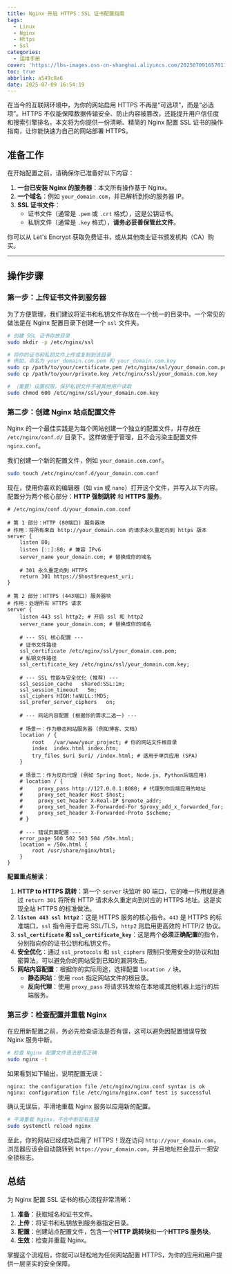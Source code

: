 ```yaml
---
title: Nginx 开启 HTTPS：SSL 证书配置指南
tags:
  - Linux
  - Nginx
  - Https
  - Ssl
categories:
  - 运维手册
cover: 'https://lbs-images.oss-cn-shanghai.aliyuncs.com/20250709165701129.png'
toc: true
abbrlink: a549c8a6
date: 2025-07-09 16:54:19
---
```


在当今的互联网环境中，为你的网站启用 HTTPS 不再是“可选项”，而是“必选项”。HTTPS 不仅能保障数据传输安全、防止内容被篡改，还能提升用户信任度和搜索引擎排名。本文将为你提供一份清晰、精简的 Nginx 配置 SSL 证书的操作指南，让你能快速为自己的网站部署 HTTPS。

<!-- more -->

## 准备工作

在开始配置之前，请确保你已准备好以下内容：

1.  **一台已安装 Nginx 的服务器**：本文所有操作基于 Nginx。
2.  **一个域名**：例如 `your_domain.com`，并已解析到你的服务器 IP。
3.  **SSL 证书文件**：
    *   证书文件（通常是 `.pem` 或 `.crt` 格式），这是公钥证书。
    *   私钥文件（通常是 `.key` 格式），**请务必妥善保管此文件**。

你可以从 Let's Encrypt 获取免费证书，或从其他商业证书颁发机构（CA）购买。

---

## 操作步骤

### 第一步：上传证书文件到服务器

为了方便管理，我们建议将证书和私钥文件存放在一个统一的目录中。一个常见的做法是在 Nginx 配置目录下创建一个 `ssl` 文件夹。

```bash
# 创建 SSL 证书存放目录
sudo mkdir -p /etc/nginx/ssl

# 将你的证书和私钥文件上传或复制到该目录
# 例如，命名为 your_domain.com.pem 和 your_domain.com.key
sudo cp /path/to/your/certificate.pem /etc/nginx/ssl/your_domain.com.pem
sudo cp /path/to/your/private.key /etc/nginx/ssl/your_domain.com.key

# （重要）设置权限，保护私钥文件不被其他用户读取
sudo chmod 600 /etc/nginx/ssl/your_domain.com.key
```

### 第二步：创建 Nginx 站点配置文件

Nginx 的一个最佳实践是为每个网站创建一个独立的配置文件，并存放在 `/etc/nginx/conf.d/` 目录下。这样做便于管理，且不会污染主配置文件 `nginx.conf`。

我们创建一个新的配置文件，例如 `your_domain.com.conf`。

```bash
sudo touch /etc/nginx/conf.d/your_domain.com.conf
```

现在，使用你喜欢的编辑器（如 `vim` 或 `nano`）打开这个文件，并写入以下内容。配置分为两个核心部分：**HTTP 强制跳转** 和 **HTTPS 服务**。

```nginx
# /etc/nginx/conf.d/your_domain.com.conf

# 第 1 部分：HTTP (80端口) 服务器块
# 作用：将所有来自 http://your_domain.com 的请求永久重定向到 https 版本
server {
    listen 80;
    listen [::]:80; # 兼容 IPv6
    server_name your_domain.com; # 替换成你的域名

    # 301 永久重定向到 HTTPS
    return 301 https://$host$request_uri;
}

# 第 2 部分：HTTPS (443端口) 服务器块
# 作用：处理所有 HTTPS 请求
server {
    listen 443 ssl http2; # 开启 ssl 和 http2
    server_name your_domain.com; # 替换成你的域名

    # --- SSL 核心配置 ---
    # 证书文件路径
    ssl_certificate /etc/nginx/ssl/your_domain.com.pem;
    # 私钥文件路径
    ssl_certificate_key /etc/nginx/ssl/your_domain.com.key;

    # --- SSL 性能与安全优化 (推荐) ---
    ssl_session_cache   shared:SSL:1m;
    ssl_session_timeout   5m;
    ssl_ciphers HIGH:!aNULL:!MD5;
    ssl_prefer_server_ciphers   on;

    # --- 网站内容配置 (根据你的需求二选一) ---

    # 场景一：作为静态网站服务器 (例如博客、文档)
    location / {
        root   /var/www/your_project; # 你的网站文件根目录
        index  index.html index.htm;
        try_files $uri $uri/ /index.html; # 适用于单页应用 (SPA)
    }
    
    # 场景二：作为反向代理 (例如 Spring Boot, Node.js, Python后端应用)
    # location / {
    #     proxy_pass http://127.0.0.1:8080; # 代理到你后端应用的地址
    #     proxy_set_header Host $host;
    #     proxy_set_header X-Real-IP $remote_addr;
    #     proxy_set_header X-Forwarded-For $proxy_add_x_forwarded_for;
    #     proxy_set_header X-Forwarded-Proto $scheme;
    # }

    # --- 错误页面配置 ---
    error_page 500 502 503 504 /50x.html;
    location = /50x.html {
        root /usr/share/nginx/html;
    }
}
```

**配置重点解读**：

1.  **HTTP to HTTPS 跳转**：第一个 `server` 块监听 80 端口，它的唯一作用就是通过 `return 301` 将所有 HTTP 请求永久重定向到对应的 HTTPS 地址。这是实现全站 HTTPS 的标准做法。
2.  **`listen 443 ssl http2`**：这是 HTTPS 服务的核心指令。`443` 是 HTTPS 的标准端口，`ssl` 指令用于启用 SSL/TLS，`http2` 则启用更高效的 HTTP/2 协议。
3.  **`ssl_certificate` 和 `ssl_certificate_key`**：这是两个**必须正确配置**的指令，分别指向你的证书公钥和私钥文件。
4.  **安全优化**：通过 `ssl_protocols` 和 `ssl_ciphers` 限制只使用安全的协议和加密算法，可以避免你的网站受到已知的漏洞攻击。
5.  **网站内容配置**：根据你的实际用途，选择配置 `location /` 块。
    *   **静态网站**：使用 `root` 指定网站文件的根目录。
    *   **反向代理**：使用 `proxy_pass` 将请求转发给在本地或其他机器上运行的后端服务。

### 第三步：检查配置并重载 Nginx

在应用新配置之前，务必先检查语法是否有误，这可以避免因配置错误导致 Nginx 服务中断。

```bash
# 检查 Nginx 配置文件语法是否正确
sudo nginx -t
```

如果看到如下输出，说明配置无误：

```
nginx: the configuration file /etc/nginx/nginx.conf syntax is ok
nginx: configuration file /etc/nginx/nginx.conf test is successful
```

确认无误后，平滑地重载 Nginx 服务以应用新的配置。

```bash
# 平滑重载 Nginx，不会中断现有连接
sudo systemctl reload nginx
```

至此，你的网站已经成功启用了 HTTPS！现在访问 `http://your_domain.com`，浏览器应该会自动跳转到 `https://your_domain.com`，并且地址栏会显示一把安全锁标志。

## 总结

为 Nginx 配置 SSL 证书的核心流程非常清晰：

1.  **准备**：获取域名和证书文件。
2.  **上传**：将证书和私钥放到服务器指定目录。
3.  **配置**：创建站点配置文件，包含一个**HTTP 跳转块**和一个**HTTPS 服务块**。
4.  **生效**：检查并重载 Nginx。

掌握这个流程后，你就可以轻松地为任何网站配置 HTTPS，为你的应用和用户提供一层坚实的安全保障。
